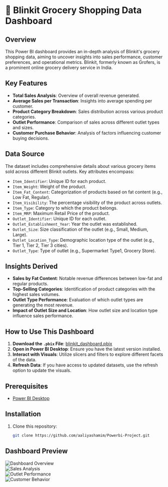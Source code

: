 # 🛒 Blinkit Grocery Shopping Data Dashboard

## Overview
This Power BI dashboard provides an in-depth analysis of Blinkit's grocery shopping data, aiming to uncover insights into sales performance, customer preferences, and operational metrics. Blinkit, formerly known as Grofers, is a prominent online grocery delivery service in India.

## Key Features
- **Total Sales Analysis**: Overview of overall revenue generated.
- **Average Sales per Transaction**: Insights into average spending per customer.
- **Product Category Breakdown**: Sales distribution across various product categories.
- **Outlet Performance**: Comparison of sales across different outlet types and sizes.
- **Customer Purchase Behavior**: Analysis of factors influencing customer buying decisions.

## Data Source
The dataset includes comprehensive details about various grocery items sold across different Blinkit outlets. Key attributes encompass:
- `Item_Identifier`: Unique ID for each product.
- `Item_Weight`: Weight of the product.
- `Item_Fat_Content`: Categorization of products based on fat content (e.g., Low Fat, Regular).
- `Item_Visibility`: The percentage visibility of the product across outlets.
- `Item_Type`: Category to which the product belongs.
- `Item_MRP`: Maximum Retail Price of the product.
- `Outlet_Identifier`: Unique ID for each outlet.
- `Outlet_Establishment_Year`: Year the outlet was established.
- `Outlet_Size`: Size classification of the outlet (e.g., Small, Medium, Large).
- `Outlet_Location_Type`: Demographic location type of the outlet (e.g., Tier 1, Tier 2, Tier 3 cities).
- `Outlet_Type`: Type of outlet (e.g., Supermarket Type1, Grocery Store).

## Insights Derived
- **Sales by Fat Content**: Notable revenue differences between low-fat and regular products.
- **Top-Selling Categories**: Identification of product categories with the highest sales volumes.
- **Outlet Type Performance**: Evaluation of which outlet types are generating the most revenue.
- **Impact of Outlet Size and Location**: How outlet size and location type influence sales performance.

## How to Use This Dashboard
1. **Download the `.pbix` File**: [blinkit_dashboard.pbix](blinkit_dashboard.pbix)
2. **Open in Power BI Desktop**: Ensure you have the latest version installed.
3. **Interact with Visuals**: Utilize slicers and filters to explore different facets of the data.
4. **Refresh Data**: If you have access to updated datasets, use the refresh option to update the visuals.

## Prerequisites
- [Power BI Desktop](https://powerbi.microsoft.com/desktop/)

## Installation
1. Clone this repository:
   ```bash
   git clone https://github.com/aaliyashamim/Powerbi-Project.git


## Dashboard Preview  
![Dashboard Overview](https://raw.githubusercontent.com/aaliyashamim/Powerbi-Project/main/Screenshot%202025-03-20%20152945.png)  
![Sales Analysis](https://raw.githubusercontent.com/aaliyashamim/Powerbi-Project/main/Screenshot%202025-03-20%20153014.png)  
![Outlet Performance](https://raw.githubusercontent.com/aaliyashamim/Powerbi-Project/main/Screenshot%202025-03-20%20153111.png)  
![Customer Behavior](https://raw.githubusercontent.com/aaliyashamim/Powerbi-Project/main/Screenshot%202025-03-20%20153437.png)  

